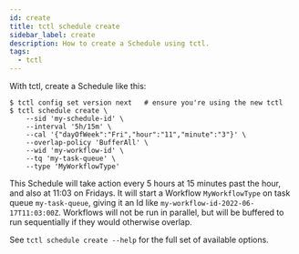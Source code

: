 ```yaml
---
id: create
title: tctl schedule create
sidebar_label: create
description: How to create a Schedule using tctl.
tags:
  - tctl
---
```


With tctl, create a Schedule like this:

```shell
$ tctl config set version next   # ensure you're using the new tctl
$ tctl schedule create \
    --sid 'my-schedule-id' \
    --interval '5h/15m' \
    --cal '{"dayOfWeek":"Fri","hour":"11","minute":"3"}' \
    --overlap-policy 'BufferAll' \
    --wid 'my-workflow-id' \
    --tq 'my-task-queue' \
    --type 'MyWorkflowType'
```

This Schedule will take action every 5 hours at 15 minutes past the hour, and also at 11:03 on Fridays.
It will start a Workflow `MyWorkflowType` on task
queue `my-task-queue`, giving it an Id like
`my-workflow-id-2022-06-17T11:03:00Z`. Workflows will not be run in parallel,
but will be buffered to run sequentially if they would otherwise overlap.

See `tctl schedule create --help` for the full set of available options.
